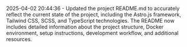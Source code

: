 

2025-04-02 20:44:36 - Updated the project README.md to accurately reflect the current state of the project, including the Astro.js framework, Tailwind CSS, SCSS, and TypeScript technologies. The README now includes detailed information about the project structure, Docker environment, setup instructions, development workflow, and additional resources.
